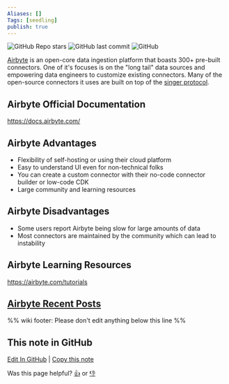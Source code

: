 ```yaml
---
Aliases: []
Tags: [seedling]
publish: true
---
```


![GitHub Repo stars](https://img.shields.io/github/stars/airbytehq/airbyte?style=social) ![GitHub last commit](https://img.shields.io/github/last-commit/airbytehq/airbyte) ![GitHub](https://img.shields.io/github/license/airbytehq/airbyte)

[Airbyte](https://airbyte.com/) is an open-core data ingestion platform that boasts 300+ pre-built connectors. One of it's focuses is on the "long tail" data sources and empowering data engineers to customize existing connectors. Many of the open-source connectors it uses are built on top of the [singer protocol](https://www.singer.io/).

## Airbyte Official Documentation

https://docs.airbyte.com/

## Airbyte Advantages

- Flexibility of self-hosting or using their cloud platform
- Easy to understand UI even for non-technical folks
- You can create a custom connector with their no-code connector builder or low-code CDK
- Large community and learning resources

## Airbyte Disadvantages

- Some users report Airbyte being slow for large amounts of data
- Most connectors are maintained by the community which can lead to instability

## Airbyte Learning Resources

https://airbyte.com/tutorials

## [Airbyte Recent Posts](https://www.reddit.com/r/dataengineering/search/?q=airbyte&restrict_sr=1)

%% wiki footer: Please don't edit anything below this line %%

## This note in GitHub

<span class="git-footer">[Edit In GitHub](https://github.dev/data-engineering-community/data-engineering-wiki/blob/main/Tools/Data%20Ingestion/Airbyte.md "git-hub-edit-note") | [Copy this note](https://raw.githubusercontent.com/data-engineering-community/data-engineering-wiki/main/Tools/Data%20Ingestion/Airbyte.md "git-hub-copy-note")</span>

<span class="git-footer">Was this page helpful?
[👍](https://tally.so/r/mOaxjk?rating=Yes&url=https://dataengineering.wiki/Tools/Data%20Ingestion/Airbyte) or [👎](https://tally.so/r/mOaxjk?rating=No&url=https://dataengineering.wiki/Tools/Data%20Ingestion/Airbyte)</span>
